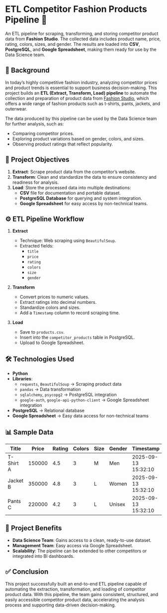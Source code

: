 # ETL Competitor Fashion Products Pipeline 👕

An ETL pipeline for scraping, transforming, and storing competitor product data from **Fashion Studio**. 
The collected data includes product name, price, rating, colors, sizes, and gender.
The results are loaded into **CSV**, **PostgreSQL**, and **Google Spreadsheet**, making them ready for use by the Data Science team.

## 🚀 Background
In today’s highly competitive fashion industry, analyzing competitor prices and product trends is essential to support business decision-making. 
This project builds an **ETL (Extract, Transform, Load) pipeline** to automate the collection and preparation of product data from [Fashion Studio](https://fashion-studio.dicoding.dev), 
which offers a wide range of fashion products such as t-shirts, pants, jackets, and outerwear.

The data produced by this pipeline can be used by the Data Science team for further analysis, such as:
- Comparing competitor prices.  
- Exploring product variations based on gender, colors, and sizes.  
- Observing product ratings that reflect popularity.  

## 🎯 Project Objectives
1. **Extract**: Scrape product data from the competitor’s website.  
2. **Transform**: Clean and standardize the data to ensure consistency and readiness for analysis.  
3. **Load**: Store the processed data into multiple destinations:  
   - **CSV** file for documentation and portable dataset.  
   - **PostgreSQL Database** for querying and system integration.  
   - **Google Spreadsheet** for easy access by non-technical teams.  

## ⚙️ ETL Pipeline Workflow
1. **Extract**  
   - Technique: Web scraping using `BeautifulSoup`.  
   - Extracted fields:  
     - `title`  
     - `price`  
     - `rating`  
     - `colors`  
     - `size`  
     - `gender`  

2. **Transform**  
   - Convert prices to numeric values.  
   - Extract ratings into decimal numbers.  
   - Standardize colors and sizes.  
   - Add a `Timestamp` column to record scraping time.  

3. **Load**  
   - Save to `products.csv`.  
   - Insert into the `competitor_products` table in PostgreSQL.  
   - Upload to Google Spreadsheet.  

## 🛠️ Technologies Used
- **Python**
- **Libraries**:
  - `requests`, `BeautifulSoup` → Scraping product data  
  - `pandas` → Data transformation  
  - `sqlalchemy`, `psycopg2` → PostgreSQL integration  
  - `google-auth`, `google-api-python-client` → Google Spreadsheet integration  
- **PostgreSQL** → Relational database  
- **Google Spreadsheet** → Easy data access for non-technical teams  

## 📊 Sample Data

| Title     | Price  | Rating | Colors | Size | Gender | Timestamp           |
|-----------|--------|--------|--------|------|--------|---------------------|
| T-Shirt A | 150000 | 4.5    | 3      | M    | Men    | 2025-09-13 15:32:10 |
| Jacket B  | 350000 | 4.8    | 3      | L    | Women  | 2025-09-13 15:32:10 |
| Pants C   | 220000 | 4.2    | 3      | L    | Unisex | 2025-09-13 15:32:10 |

## 🌟 Project Benefits
- **Data Science Team**: Gains access to a clean, ready-to-use dataset.  
- **Management Team**: Easy access via Google Spreadsheet.  
- **Scalability**: The pipeline can be extended to other competitors or integrated into BI dashboards.  

## ✅ Conclusion
This project successfully built an end-to-end ETL pipeline capable of automating the extraction, transformation, and loading of competitor product data. 
With this pipeline, the team gains consistent, structured, and easily accessible competitor product data, accelerating the analysis process and supporting data-driven decision-making.
